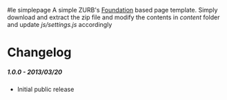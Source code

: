 #le simplepage
A simple ZURB's [Foundation](http://foundation.zurb.com/) based page template. 
Simply download and extract the zip file and modify the contents in 
*content* folder and update *js/settings.js* accordingly

# Changelog

##### 1.0.0 - 2013/03/20
* Initial public release

